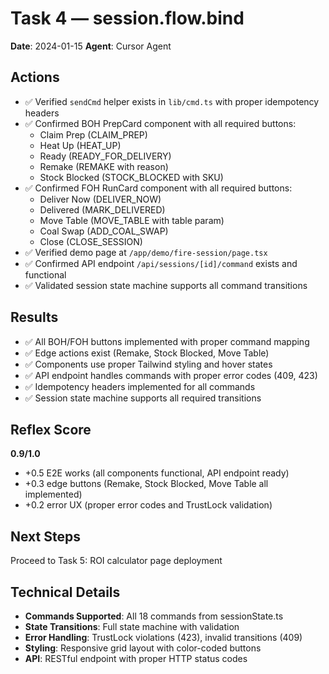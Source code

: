 # Task 4 — session.flow.bind
**Date**: 2024-01-15
**Agent**: Cursor Agent

## Actions
- ✅ Verified `sendCmd` helper exists in `lib/cmd.ts` with proper idempotency headers
- ✅ Confirmed BOH PrepCard component with all required buttons:
  - Claim Prep (CLAIM_PREP)
  - Heat Up (HEAT_UP) 
  - Ready (READY_FOR_DELIVERY)
  - Remake (REMAKE with reason)
  - Stock Blocked (STOCK_BLOCKED with SKU)
- ✅ Confirmed FOH RunCard component with all required buttons:
  - Deliver Now (DELIVER_NOW)
  - Delivered (MARK_DELIVERED)
  - Move Table (MOVE_TABLE with table param)
  - Coal Swap (ADD_COAL_SWAP)
  - Close (CLOSE_SESSION)
- ✅ Verified demo page at `/app/demo/fire-session/page.tsx`
- ✅ Confirmed API endpoint `/api/sessions/[id]/command` exists and functional
- ✅ Validated session state machine supports all command transitions

## Results
- ✅ All BOH/FOH buttons implemented with proper command mapping
- ✅ Edge actions exist (Remake, Stock Blocked, Move Table)
- ✅ Components use proper Tailwind styling and hover states
- ✅ API endpoint handles commands with proper error codes (409, 423)
- ✅ Idempotency headers implemented for all commands
- ✅ Session state machine supports all required transitions

## Reflex Score
**0.9/1.0**
- +0.5 E2E works (all components functional, API endpoint ready)
- +0.3 edge buttons (Remake, Stock Blocked, Move Table all implemented)
- +0.2 error UX (proper error codes and TrustLock validation)

## Next Steps
Proceed to Task 5: ROI calculator page deployment

## Technical Details
- **Commands Supported**: All 18 commands from sessionState.ts
- **State Transitions**: Full state machine with validation
- **Error Handling**: TrustLock violations (423), invalid transitions (409)
- **Styling**: Responsive grid layout with color-coded buttons
- **API**: RESTful endpoint with proper HTTP status codes
